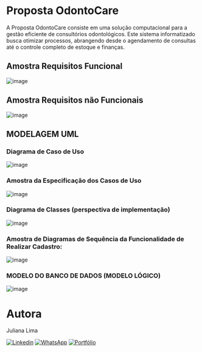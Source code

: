# Proposta OdontoCare

A Proposta OdontoCare consiste em uma solução computacional para a gestão eficiente de consultórios odontológicos. Este sistema informatizado busca otimizar processos, abrangendo desde o agendamento de consultas até o controle completo de estoque e finanças.

## Amostra Requisitos Funcional
![image](https://github.com/JuhLima85/Analista-de-Requisitos/assets/89745459/b6133ae9-35da-4e31-aff0-c4e161e87b08)

## Amostra Requisitos não Funcionais
![image](https://github.com/JuhLima85/Analista-de-Requisitos/assets/89745459/737cbcc1-db95-48bd-b803-d65bce759358)

##  MODELAGEM UML
### Diagrama de Caso de Uso 
![image](https://github.com/JuhLima85/Analista-de-Requisitos/assets/89745459/5fe9b4d2-5f75-4224-a8aa-ab061653c2bf)

### Amostra da Especificação dos Casos de Uso
![image](https://github.com/JuhLima85/Analista-de-Requisitos/assets/89745459/3bc8f9ba-f3a7-4029-bdc6-36c7e16a8b9c)

### Diagrama de Classes (perspectiva de implementação)
![image](https://github.com/JuhLima85/Analista-de-Requisitos/assets/89745459/026e8840-2b10-4db7-a2a7-676a835470f7)

### Amostra de Diagramas de Sequência da Funcionalidade de Realizar Cadastro:
![image](https://github.com/JuhLima85/Analista-de-Requisitos/assets/89745459/de121d75-f730-4f3e-a89d-795e550e0de0)

### MODELO DO BANCO DE DADOS (MODELO LÓGICO)
![image](https://github.com/JuhLima85/Analista-de-Requisitos/assets/89745459/782f1d27-90a9-4892-81a4-29c68db104a9)

# Autora
Juliana Lima

[![Linkedin](https://img.shields.io/badge/-LinkedIn-%230077B5?style=for-the-badge&logo=linkedin&logoColor=white)](https://www.linkedin.com/feed/?trk=guest_homepage-basic_nav-header-signin)
[![WhatsApp](https://img.shields.io/badge/WhatsApp-25D366?style=for-the-badge&logo=whatsapp&logoColor=white)](https://contate.me/Juliana-Lima)
[![Portfólio](https://img.shields.io/badge/Portf%C3%B3lio-%E2%9C%88%EF%B8%8F-lightgrey?style=for-the-badge)](https://codedeving.netlify.app/)
